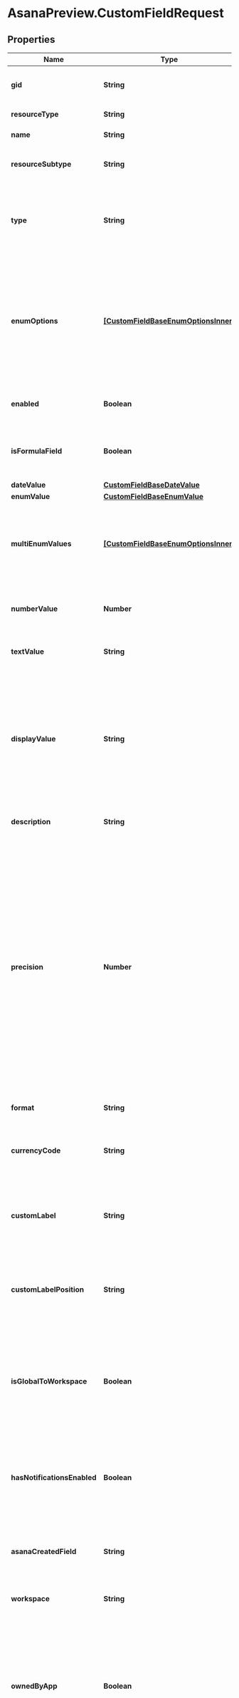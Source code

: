 # AsanaPreview.CustomFieldRequest

## Properties

Name | Type | Description | Notes
------------ | ------------- | ------------- | -------------
**gid** | **String** | Globally unique identifier of the resource, as a string. | [optional] [readonly] 
**resourceType** | **String** | The base type of this resource. | [optional] [readonly] 
**name** | **String** | The name of the custom field. | [optional] 
**resourceSubtype** | **String** | The type of the custom field. Must be one of the given values.  | [optional] 
**type** | **String** | *Deprecated: new integrations should prefer the resource_subtype field.* The type of the custom field. Must be one of the given values.  | [optional] [readonly] 
**enumOptions** | [**[CustomFieldBaseEnumOptionsInner]**](CustomFieldBaseEnumOptionsInner.md) | *Conditional*. Only relevant for custom fields of type &#x60;enum&#x60;. This array specifies the possible values which an &#x60;enum&#x60; custom field can adopt. To modify the enum options, refer to [working with enum options](/reference/createenumoptionforcustomfield). | [optional] 
**enabled** | **Boolean** | *Conditional*. Determines if the custom field is enabled or not. | [optional] 
**isFormulaField** | **Boolean** | *Conditional*. This flag describes whether a custom field is a formula custom field. | [optional] 
**dateValue** | [**CustomFieldBaseDateValue**](CustomFieldBaseDateValue.md) |  | [optional] 
**enumValue** | [**CustomFieldBaseEnumValue**](CustomFieldBaseEnumValue.md) |  | [optional] 
**multiEnumValues** | [**[CustomFieldBaseEnumOptionsInner]**](CustomFieldBaseEnumOptionsInner.md) | *Conditional*. Only relevant for custom fields of type &#x60;multi_enum&#x60;. This object is the chosen values of a &#x60;multi_enum&#x60; custom field. | [optional] 
**numberValue** | **Number** | *Conditional*. This number is the value of a &#x60;number&#x60; custom field. | [optional] 
**textValue** | **String** | *Conditional*. This string is the value of a &#x60;text&#x60; custom field. | [optional] 
**displayValue** | **String** | A string representation for the value of the custom field. Integrations that don&#39;t require the underlying type should use this field to read values. Using this field will future-proof an app against new custom field types. | [optional] [readonly] 
**description** | **String** | [Opt In](/docs/inputoutput-options). The description of the custom field. | [optional] 
**precision** | **Number** | Only relevant for custom fields of type ‘Number’. This field dictates the number of places after the decimal to round to, i.e. 0 is integer values, 1 rounds to the nearest tenth, and so on. Must be between 0 and 6, inclusive. For percentage format, this may be unintuitive, as a value of 0.25 has a precision of 0, while a value of 0.251 has a precision of 1. This is due to 0.25 being displayed as 25%. The identifier format will always have a precision of 0. | [optional] 
**format** | **String** | The format of this custom field. | [optional] 
**currencyCode** | **String** | ISO 4217 currency code to format this custom field. This will be null if the &#x60;format&#x60; is not &#x60;currency&#x60;. | [optional] 
**customLabel** | **String** | This is the string that appears next to the custom field value. This will be null if the &#x60;format&#x60; is not &#x60;custom&#x60;. | [optional] 
**customLabelPosition** | **String** | Only relevant for custom fields with &#x60;custom&#x60; format. This depicts where to place the custom label. This will be null if the &#x60;format&#x60; is not &#x60;custom&#x60;. | [optional] 
**isGlobalToWorkspace** | **Boolean** | This flag describes whether this custom field is available to every container in the workspace. Before project-specific custom fields, this field was always true. | [optional] [readonly] 
**hasNotificationsEnabled** | **Boolean** | *Conditional*. This flag describes whether a follower of a task with this field should receive inbox notifications from changes to this field. | [optional] 
**asanaCreatedField** | **String** | *Conditional*. A unique identifier to associate this field with the template source of truth. | [optional] [readonly] 
**workspace** | **String** | *Create-Only* The workspace to create a custom field in. | 
**ownedByApp** | **Boolean** | *Allow-listed*. Instructs the API that this Custom Field is app-owned. This parameter is allow-listed to specific apps at this point in time. For apps that are not allow-listed, providing this parameter will result in a &#x60;403 Forbidden&#x60;. | [optional] 
**peopleValue** | **[String]** | *Conditional*. Only relevant for custom fields of type &#x60;people&#x60;. This array of user GIDs reflects the users to be written to a &#x60;people&#x60; custom field. Note that *write* operations will replace existing users (if any) in the custom field with the users specified in this array. | [optional] 



## Enum: ResourceSubtypeEnum


* `text` (value: `"text"`)

* `enum` (value: `"enum"`)

* `multi_enum` (value: `"multi_enum"`)

* `number` (value: `"number"`)

* `date` (value: `"date"`)

* `people` (value: `"people"`)





## Enum: TypeEnum


* `text` (value: `"text"`)

* `enum` (value: `"enum"`)

* `multi_enum` (value: `"multi_enum"`)

* `number` (value: `"number"`)





## Enum: FormatEnum


* `currency` (value: `"currency"`)

* `identifier` (value: `"identifier"`)

* `percentage` (value: `"percentage"`)

* `custom` (value: `"custom"`)

* `none` (value: `"none"`)





## Enum: CustomLabelPositionEnum


* `prefix` (value: `"prefix"`)

* `suffix` (value: `"suffix"`)





## Enum: AsanaCreatedFieldEnum


* `a_v_requirements` (value: `"a_v_requirements"`)

* `account_name` (value: `"account_name"`)

* `actionable` (value: `"actionable"`)

* `align_shipping_link` (value: `"align_shipping_link"`)

* `align_status` (value: `"align_status"`)

* `allotted_time` (value: `"allotted_time"`)

* `appointment` (value: `"appointment"`)

* `approval_stage` (value: `"approval_stage"`)

* `approved` (value: `"approved"`)

* `article_series` (value: `"article_series"`)

* `board_committee` (value: `"board_committee"`)

* `browser` (value: `"browser"`)

* `campaign_audience` (value: `"campaign_audience"`)

* `campaign_project_status` (value: `"campaign_project_status"`)

* `campaign_regions` (value: `"campaign_regions"`)

* `channel_primary` (value: `"channel_primary"`)

* `client_topic_type` (value: `"client_topic_type"`)

* `complete_by` (value: `"complete_by"`)

* `contact` (value: `"contact"`)

* `contact_email_address` (value: `"contact_email_address"`)

* `content_channels` (value: `"content_channels"`)

* `content_channels_needed` (value: `"content_channels_needed"`)

* `content_stage` (value: `"content_stage"`)

* `content_type` (value: `"content_type"`)

* `contract` (value: `"contract"`)

* `contract_status` (value: `"contract_status"`)

* `cost` (value: `"cost"`)

* `creation_stage` (value: `"creation_stage"`)

* `creative_channel` (value: `"creative_channel"`)

* `creative_needed` (value: `"creative_needed"`)

* `creative_needs` (value: `"creative_needs"`)

* `data_sensitivity` (value: `"data_sensitivity"`)

* `deal_size` (value: `"deal_size"`)

* `delivery_appt` (value: `"delivery_appt"`)

* `delivery_appt_date` (value: `"delivery_appt_date"`)

* `department` (value: `"department"`)

* `department_responsible` (value: `"department_responsible"`)

* `design_request_needed` (value: `"design_request_needed"`)

* `design_request_type` (value: `"design_request_type"`)

* `discussion_category` (value: `"discussion_category"`)

* `do_this_task` (value: `"do_this_task"`)

* `editorial_content_status` (value: `"editorial_content_status"`)

* `editorial_content_tag` (value: `"editorial_content_tag"`)

* `editorial_content_type` (value: `"editorial_content_type"`)

* `effort` (value: `"effort"`)

* `effort_level` (value: `"effort_level"`)

* `est_completion_date` (value: `"est_completion_date"`)

* `estimated_time` (value: `"estimated_time"`)

* `estimated_value` (value: `"estimated_value"`)

* `expected_cost` (value: `"expected_cost"`)

* `external_steps_needed` (value: `"external_steps_needed"`)

* `favorite_idea` (value: `"favorite_idea"`)

* `feedback_type` (value: `"feedback_type"`)

* `financial` (value: `"financial"`)

* `funding_amount` (value: `"funding_amount"`)

* `grant_application_process` (value: `"grant_application_process"`)

* `hiring_candidate_status` (value: `"hiring_candidate_status"`)

* `idea_status` (value: `"idea_status"`)

* `ids_link` (value: `"ids_link"`)

* `ids_patient_link` (value: `"ids_patient_link"`)

* `implementation_stage` (value: `"implementation_stage"`)

* `insurance` (value: `"insurance"`)

* `interview_area` (value: `"interview_area"`)

* `interview_question_score` (value: `"interview_question_score"`)

* `itero_scan_link` (value: `"itero_scan_link"`)

* `job_s_applied_to` (value: `"job_s_applied_to"`)

* `lab` (value: `"lab"`)

* `launch_status` (value: `"launch_status"`)

* `lead_status` (value: `"lead_status"`)

* `localization_language` (value: `"localization_language"`)

* `localization_market_team` (value: `"localization_market_team"`)

* `localization_status` (value: `"localization_status"`)

* `meeting_minutes` (value: `"meeting_minutes"`)

* `meeting_needed` (value: `"meeting_needed"`)

* `minutes` (value: `"minutes"`)

* `mrr` (value: `"mrr"`)

* `must_localize` (value: `"must_localize"`)

* `name_of_foundation` (value: `"name_of_foundation"`)

* `need_to_follow_up` (value: `"need_to_follow_up"`)

* `next_appointment` (value: `"next_appointment"`)

* `next_steps_sales` (value: `"next_steps_sales"`)

* `num_people` (value: `"num_people"`)

* `number_of_user_reports` (value: `"number_of_user_reports"`)

* `office_location` (value: `"office_location"`)

* `onboarding_activity` (value: `"onboarding_activity"`)

* `owner` (value: `"owner"`)

* `participants_needed` (value: `"participants_needed"`)

* `patient_date_of_birth` (value: `"patient_date_of_birth"`)

* `patient_email` (value: `"patient_email"`)

* `patient_phone` (value: `"patient_phone"`)

* `patient_status` (value: `"patient_status"`)

* `phone_number` (value: `"phone_number"`)

* `planning_category` (value: `"planning_category"`)

* `point_of_contact` (value: `"point_of_contact"`)

* `position` (value: `"position"`)

* `post_format` (value: `"post_format"`)

* `prescription` (value: `"prescription"`)

* `priority` (value: `"priority"`)

* `priority_level` (value: `"priority_level"`)

* `product` (value: `"product"`)

* `product_stage` (value: `"product_stage"`)

* `progress` (value: `"progress"`)

* `project_size` (value: `"project_size"`)

* `project_status` (value: `"project_status"`)

* `proposed_budget` (value: `"proposed_budget"`)

* `publish_status` (value: `"publish_status"`)

* `reason_for_scan` (value: `"reason_for_scan"`)

* `referral` (value: `"referral"`)

* `request_type` (value: `"request_type"`)

* `research_status` (value: `"research_status"`)

* `responsible_department` (value: `"responsible_department"`)

* `responsible_team` (value: `"responsible_team"`)

* `risk_assessment_status` (value: `"risk_assessment_status"`)

* `room_name` (value: `"room_name"`)

* `sales_counterpart` (value: `"sales_counterpart"`)

* `sentiment` (value: `"sentiment"`)

* `shipping_link` (value: `"shipping_link"`)

* `social_channels` (value: `"social_channels"`)

* `stage` (value: `"stage"`)

* `status` (value: `"status"`)

* `status_design` (value: `"status_design"`)

* `status_of_initiative` (value: `"status_of_initiative"`)

* `system_setup` (value: `"system_setup"`)

* `task_progress` (value: `"task_progress"`)

* `team` (value: `"team"`)

* `team_marketing` (value: `"team_marketing"`)

* `team_responsible` (value: `"team_responsible"`)

* `time_it_takes_to_complete_tasks` (value: `"time_it_takes_to_complete_tasks"`)

* `timeframe` (value: `"timeframe"`)

* `treatment_type` (value: `"treatment_type"`)

* `type_work_requests_it` (value: `"type_work_requests_it"`)

* `use_agency` (value: `"use_agency"`)

* `user_name` (value: `"user_name"`)

* `vendor_category` (value: `"vendor_category"`)

* `vendor_type` (value: `"vendor_type"`)

* `word_count` (value: `"word_count"`)




